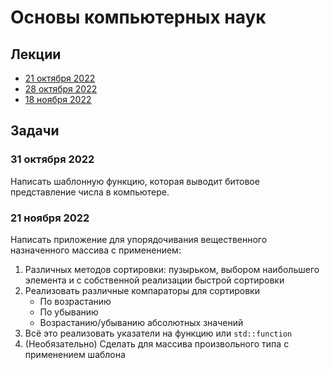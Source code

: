 # Основы компьютерных наук

## Лекции

- [21 октября 2022](21.10/README.md)
- [28 октября 2022](28.10/README.md)
- [18 ноября 2022](18.11/README.md)

## Задачи

### 31 октября 2022

Написать шаблонную функцию, которая выводит битовое представление числа в компьютере.

### 21 ноября 2022

Написать приложение для упорядочивания вещественного назначенного массива с применением:

1. Различных методов сортировки: пузырьком, выбором наибольшего элемента и с собственной реализации быстрой сортировки
2. Реализовать различные компараторы для сортировки
   - По возрастанию
   - По убыванию
   - Возрастанию/убыванию абсолютных значений
3. Всё это реализовать указатели на функцию или `std::function`
4. (Необязательно) Сделать для массива произвольного типа с применением шаблона
